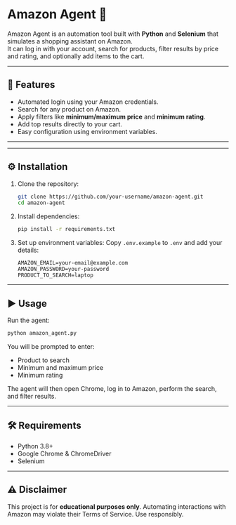 # Amazon Agent 🛒

Amazon Agent is an automation tool built with **Python** and **Selenium** that simulates a shopping assistant on Amazon.  
It can log in with your account, search for products, filter results by price and rating, and optionally add items to the cart.

---

## 🚀 Features
- Automated login using your Amazon credentials.
- Search for any product on Amazon.
- Apply filters like **minimum/maximum price** and **minimum rating**.
- Add top results directly to your cart.
- Easy configuration using environment variables.

---

---

## ⚙️ Installation

1. Clone the repository:
   ```bash
   git clone https://github.com/your-username/amazon-agent.git
   cd amazon-agent


2. Install dependencies:

   ```bash
   pip install -r requirements.txt
   ```

3. Set up environment variables:
   Copy `.env.example` to `.env` and add your details:

   ```env
   AMAZON_EMAIL=your-email@example.com
   AMAZON_PASSWORD=your-password
   PRODUCT_TO_SEARCH=laptop
   ```

---

## ▶️ Usage

Run the agent:

```bash
python amazon_agent.py
```

You will be prompted to enter:

* Product to search
* Minimum and maximum price
* Minimum rating

The agent will then open Chrome, log in to Amazon, perform the search, and filter results.

---

## 🛠 Requirements

* Python 3.8+
* Google Chrome & ChromeDriver
* Selenium

---

## ⚠️ Disclaimer

This project is for **educational purposes only**. Automating interactions with Amazon may violate their Terms of Service. Use responsibly.
